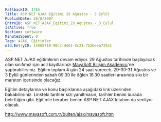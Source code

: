 ```yaml
---
FallbackID: 1765
Title: ASP.NET AJAX Eğitimi 29 Ağustos - 3 Eylül
PublishDate: 28/8/2007
EntryID: ASP_NET_AJAX_Egitimi_29_Agustos_-_3_Eylul
IsActive: True
Section: software
MinutesSpent: 0
Tags: AJAX, Eğitimler
old.EntryID: 14065710-90c2-4d61-8c21-752beea739a1
---
```

ASP.NET AJAX eğitimlerim devam ediyor. 29 Ağustos tarihinde başlayacak
olan sınıfımız için acil kayıtlarınızı [MayaSoft Bilişim
Akademisi](http://www.mayasoft.com.tr)'ne yaptırabilirsiniz. Eğitim
toplam 4 gün 24 saat sürecek. 29-30-31 Ağustos ve 3 Eylül günlerinden
sabah 09.30 ile öğlen 16.30 saatleri arasında sıkı bir maraton
içerisinde olacağız.

Eğitim detaylarına ve konu başlıklarına aşağıdaki link üzerinden
bakabilirsiniz. Linkteki tarihler sizi yanıltmasın, tarihler benim
burada belirttiğim gibi. Eğitimle beraber benim ASP.NET AJAX kitabım da
veriliyor olacak.

<http://www.mayasoft.com.tr/bulten/ajax/mayasoft.htm>


